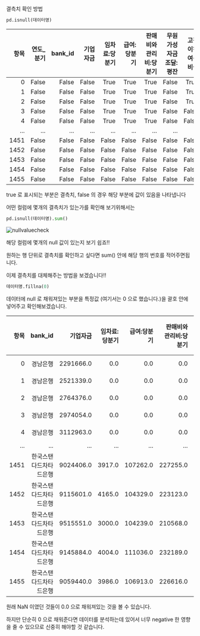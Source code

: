 결측치 확인 방법

```python
pd.isnull(데이터명)
```

| 항목 | 연도_분기 | bank_id | 기업자금 | 임차료:당분기 | 급여:당분기 | 판매비와 관리비:당분기 | 무원가성자금조달:평잔 | 고정이하여신비율 | 기업자금_대기업 | 수수료순수익:당분기 |  ... | 예수부채:잔액 | BIS기준 자기자본비율 | 가계자금_신용대출 등 | 기업자금_중소기업 | 가계자금 | 가계자금_주택담보 | 자산총계:잔액 |  year | month |  date |
| ---: | --------: | ------: | -------: | ------------: | ----------: | ---------------------: | --------------------: | ---------------: | --------------: | ------------------: | ---: | ------------: | -------------------: | -------------------: | ----------------: | -------: | ----------------: | ------------: | ----: | ----: | ----: |
|    0 |     False |   False |    False |          True |        True |                   True |                 False |             True |            True |                True |  ... |          True |                 True |                 True |              True |    False |              True |          True | False | False | False |
|    1 |     False |   False |    False |          True |        True |                   True |                 False |             True |            True |                True |  ... |          True |                False |                 True |              True |    False |              True |          True | False | False | False |
|    2 |     False |   False |    False |          True |        True |                   True |                 False |             True |            True |                True |  ... |          True |                False |                 True |              True |    False |              True |          True | False | False | False |
|    3 |     False |   False |    False |          True |        True |                   True |                 False |            False |            True |                True |  ... |          True |                False |                 True |              True |    False |              True |          True | False | False | False |
|    4 |     False |   False |    False |          True |        True |                   True |                 False |            False |            True |                True |  ... |          True |                False |                 True |              True |    False |              True |          True | False | False | False |
|  ... |       ... |     ... |      ... |           ... |         ... |                    ... |                   ... |              ... |             ... |                 ... |  ... |           ... |                  ... |                  ... |               ... |      ... |               ... |           ... |   ... |   ... |   ... |
| 1451 |     False |   False |    False |         False |       False |                  False |                 False |            False |           False |               False |  ... |         False |                False |                False |             False |    False |             False |         False | False | False | False |
| 1452 |     False |   False |    False |         False |       False |                  False |                 False |            False |           False |               False |  ... |         False |                False |                False |             False |    False |             False |         False | False | False | False |
| 1453 |     False |   False |    False |         False |       False |                  False |                 False |            False |           False |               False |  ... |         False |                False |                False |             False |    False |             False |         False | False | False | False |
| 1454 |     False |   False |    False |         False |       False |                  False |                 False |            False |           False |               False |  ... |         False |                False |                False |             False |    False |             False |         False | False | False | False |
| 1455 |     False |   False |    False |         False |       False |                  False |                 False |            False |           False |               False |  ... |         False |                False |                False |             False |    False |             False |         False | False | False | False |

true 로 표시되는 부분은 결측치, false 의 경우 해당 부분에 값이 있음을 나타냅니다



어떤 컬럼에 몇개의 결측치가 있는가를 확인해 보기위해서는

```python
pd.isnull(데이터명).sum()
```

![nullvaluecheck](/Users/seungchulha/Developer/gitBlog/halaxhenry.github.io/assets/images/nullvaluecheck.png)

해당 컬럼에 몇개의 null 값이 있는지 보기 쉽죠!!

원하는 행 단위로 결측치를 확인하고 싶다면 sum() 안에 해당 행의 번호를 적어주면됩니다.



이제 결측치를 대체해주는 방법을 보겠습니다!!

```python
데이터명.fillna(0)
```

데이터에 null 로 채워져있는 부분을 특정값 (여기서는 0 으로 했습니다.)을 괄호 안에 넣어주고 확인해보겠습니다.

| 항목 |                bank_id |  기업자금 | 임차료:당분기 | 급여:당분기 | 판매비와 관리비:당분기 | 무원가성자금조달:평잔 | 고정이하여신비율 | 기업자금_대기업 | 수수료순수익:당분기 | 연결당기순이익:당분기 |  ... | 원화예대금리차 | 기중 대손상각액 | 예수부채:잔액 | BIS기준 자기자본비율 | 가계자금_신용대출 등 | 기업자금_중소기업 |   가계자금 | 가계자금_주택담보 | 자산총계:잔액 |       date |
| ---: | ---------------------: | --------: | ------------: | ----------: | ---------------------: | --------------------: | ---------------: | --------------: | ------------------: | --------------------: | ---: | -------------: | --------------: | ------------: | -------------------: | -------------------: | ----------------: | ---------: | ----------------: | ------------: | ---------: |
|    0 |               경남은행 | 2291666.0 |           0.0 |         0.0 |                    0.0 |              444000.0 |             0.00 |             0.0 |                 0.0 |                   0.0 |  ... |           0.00 |          1501.0 |           0.0 |                 0.00 |                  0.0 |               0.0 |   381898.0 |               0.0 |           0.0 | 1999-03-01 |
|    1 |               경남은행 | 2521339.0 |           0.0 |         0.0 |                    0.0 |              457300.0 |             0.00 |             0.0 |                 0.0 |                   0.0 |  ... |           0.00 |         12256.0 |           0.0 |                14.18 |                  0.0 |               0.0 |   479937.0 |               0.0 |           0.0 | 1999-06-01 |
|    2 |               경남은행 | 2764376.0 |           0.0 |         0.0 |                    0.0 |              584400.0 |             0.00 |             0.0 |                 0.0 |                   0.0 |  ... |           0.00 |          9332.0 |           0.0 |                11.32 |                  0.0 |               0.0 |   526264.0 |               0.0 |           0.0 | 1999-09-01 |
|    3 |               경남은행 | 2974054.0 |           0.0 |         0.0 |                    0.0 |              940700.0 |             9.37 |             0.0 |                 0.0 |                   0.0 |  ... |           3.46 |         61533.0 |           0.0 |                12.39 |                  0.0 |               0.0 |   568428.0 |               0.0 |           0.0 | 1999-12-01 |
|    4 |               경남은행 | 3112963.0 |           0.0 |         0.0 |                    0.0 |              999100.0 |            10.15 |             0.0 |                 0.0 |                   0.0 |  ... |           3.02 |          7041.0 |           0.0 |                12.18 |                  0.0 |               0.0 |   591166.0 |               0.0 |           0.0 | 2000-03-01 |
|  ... |                    ... |       ... |           ... |         ... |                    ... |                   ... |              ... |             ... |                 ... |                   ... |  ... |            ... |             ... |           ... |                  ... |                  ... |               ... |        ... |               ... |           ... |        ... |
| 1451 | 한국스탠다드차타드은행 | 9024406.0 |        3917.0 |    107262.0 |               227255.0 |            25278405.0 |             0.34 |       5312318.0 |             45730.0 |                 892.0 |  ... |           1.72 |         13286.0 |    51781932.0 |                15.53 |            6008897.0 |         3712088.0 | 30133724.0 |        24124827.0 |    82621922.0 | 2020-09-01 |
| 1452 | 한국스탠다드차타드은행 | 9115601.0 |        4165.0 |    104329.0 |               223123.0 |            25535234.0 |             0.31 |       5265887.0 |             52337.0 |               74177.0 |  ... |           1.70 |         15237.0 |    54035192.0 |                15.47 |            5920304.0 |         3849714.0 | 32225685.0 |        26305381.0 |    83187907.0 | 2020-12-01 |
| 1453 | 한국스탠다드차타드은행 | 9515551.0 |        3000.0 |    104239.0 |               210568.0 |            27691481.0 |             0.24 |       5835169.0 |             65235.0 |              102871.0 |  ... |           1.66 |         48850.0 |    57798039.0 |                15.57 |            5620836.0 |         3680382.0 | 33407668.0 |        27786832.0 |    88072576.0 | 2021-03-01 |
| 1454 | 한국스탠다드차타드은행 | 9145884.0 |        4004.0 |    111036.0 |               232189.0 |            27000624.0 |             0.23 |       5564609.0 |             53209.0 |               81978.0 |  ... |           1.66 |         15895.0 |    57040326.0 |                16.64 |            5500228.0 |         3581275.0 | 33509144.0 |        28008916.0 |    85169520.0 | 2021-06-01 |
| 1455 | 한국스탠다드차타드은행 | 9059440.0 |        3986.0 |    106913.0 |               226616.0 |            26795204.0 |             0.21 |       5348628.0 |             52171.0 |               79415.0 |  ... |           1.62 |         14687.0 |    57959383.0 |                15.96 |            5478043.0 |         3710812.0 | 34754341.0 |        29276298.0 |    91212659.0 | 2021-09-01 |

원래 NaN 이였던 것들이 0.0 으로 채워져있는 것을 볼 수 있습니다.

하지만 단순히 0 으로 채워준다면 데이터를 분석하는데 있어서 너무 negative 한 영향을 줄 수 있으므로 신중히 해야할 것 같습니다.

